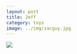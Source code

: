 ```yaml
---
layout: post
title: Jeff
category: toys
image: ../img/zacguy.jpg
---
```


<img src="{{ site.baseurl }}/img/zacguy.jpg">